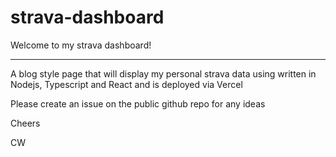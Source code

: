 # strava-dashboard

Welcome to my strava dashboard!

----

A blog style page that will display my personal strava data using written in Nodejs, Typescript and React and is deployed via Vercel

Please create an issue on the public github repo for any ideas

Cheers

CW

